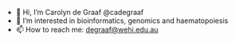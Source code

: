 - 👋 Hi, I’m Carolyn de Graaf @cadegraaf
- 👀 I’m interested in bioinformatics, genomics and haematopoiesis
- 📫 How to reach me: degraaf@wehi.edu.au

<!---
cadegraaf/cadegraaf is a ✨ special ✨ repository because its `README.md` (this file) appears on your GitHub profile.
You can click the Preview link to take a look at your changes.
--->
